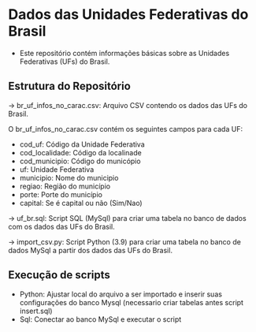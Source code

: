 # Dados das Unidades Federativas do Brasil
- Este repositório contém informações básicas sobre as Unidades Federativas (UFs) do Brasil.

## Estrutura do Repositório
-> br_uf_infos_no_carac.csv: Arquivo CSV contendo os dados das UFs do Brasil.

O br_uf_infos_no_carac.csv contém os seguintes campos para cada UF:
- cod_uf: Código da Unidade Federativa
- cod_localidade: Código da localinade
- cod_municipio: Código do municópio
- uf: Unidade Federativa
- municipio: Nome do municipio
- regiao: Região do município
- porte: Porte do município
- capital: Se é capital ou não (Sim/Nao)


-> uf_br.sql: Script SQL (MySql) para criar uma tabela no banco de dados com os dados das UFs do Brasil.

-> import_csv.py: Script Python (3.9) para criar uma tabela no banco de dados MySql a partir dos dados das UFs do Brasil.

## Execução de scripts

- Python: Ajustar local do arquivo a ser importado e inserir suas configurações do banco Mysql (necessario criar tabelas antes script insert.sql)
- Sql: Conectar ao banco MySql e executar o script
